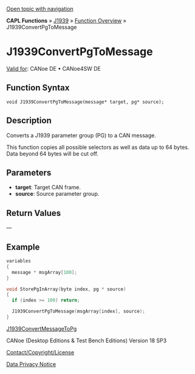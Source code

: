 [Open topic with navigation](../../../../../CANoeDEFamily.htm#Topics/CAPLFunctions/J1939/Functions/CAPLfunctionJ1939ConvertPgToMessage.md)

**CAPL Functions** » [J1939](../CAPLfunctionsJ1939StartPage.md) » [Function Overview](../CAPLfunctionsJ1939Overview.md) » J1939ConvertPgToMessage

# J1939ConvertPgToMessage

[Valid for](../../../Shared/FeatureAvailability.md): CANoe DE • CANoe4SW DE

## Function Syntax

```plaintext
void J1939ConvertPgToMessage(message* target, pg* source);
```

## Description

Converts a J1939 parameter group (PG) to a CAN message.

This function copies all possible selectors as well as data up to 64 bytes. Data beyond 64 bytes will be cut off.

## Parameters

- **target**: Target CAN frame.
- **source**: Source parameter group.

## Return Values

—

## Example

```c
variables
{
  message * msgArray[100];
}

void StorePgInArray(byte index, pg * source)
{
  if (index >= 100) return;

  J1939ConvertPgToMessage(msgArray[index], source);
}
```

[J1939ConvertMessageToPg](CAPLfunctionJ1939ConvertMessageToPg.md)

CANoe (Desktop Editions & Test Bench Editions) Version 18 SP3

[Contact/Copyright/License](../../../Shared/ContactCopyrightLicense.md)

[Data Privacy Notice](https://www.vector.com/int/en/company/get-info/privacy-policy/)
